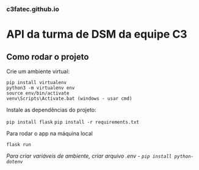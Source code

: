### c3fatec.github.io
# API da turma de DSM da equipe C3

## Como rodar o projeto
Crie um ambiente virtual:
```
pip install virtualenv
python3 -m virtualenv env
source env/bin/activate
venv\Scripts\Activate.bat (windows - usar cmd)
```

Instale as dependências do projeto:

`pip install flask`
`pip install -r requirements.txt`

Para rodar o app na máquina local 

`flask run`

*Para criar variáveis de ambiente, criar arquivo .env - `pip install python-dotenv`*
